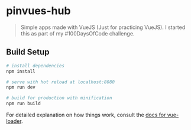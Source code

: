 # pinvues-hub

> Simple apps made with VueJS (Just for practicing VueJS). I started this as part of my #100DaysOfCode challenge.

## Build Setup

``` bash
# install dependencies
npm install

# serve with hot reload at localhost:8080
npm run dev

# build for production with minification
npm run build
```

For detailed explanation on how things work, consult the [docs for vue-loader](http://vuejs.github.io/vue-loader).
